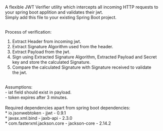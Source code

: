 A flexible JWT Verifier utility which intercepts all incoming HTTP requests to your spring boot applition and validates their jwt. <br>
Simply add this file to your existing Spring Boot project. <br> <br>

Process of verification:<br>
 1.  Extract Header from incoming jwt.<br>
 2.  Extract Signature Algorithm used from the header.<br>
 3.  Extract Payload from the jwt.<br>
 4.  Sign using Extracted Signature Algorithm, Extracted Payload and Secret key and store the calculated Signature.<br>
 5. Compare the calculated Signature with Signature received to validate the jwt.<br>
<br>
Assumptions:<br>
 - iat field should exist in payload.<br>
 - token expires after 3 minutes. <br>
<br>
Required dependencies apart from spring boot dependencies:<br>
 * io.jsonwebtoken - jjwt - 0.9.1 <br>
 * javax.xml.bind - jaxb-api - 2.3.0 <br>
 * com.fasterxml.jackson.core - jackson-core - 2.14.2
